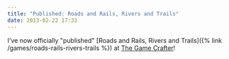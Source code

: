 ```yaml
---
title: "Published: Roads and Rails, Rivers and Trails"
date: 2013-02-22 17:33
---
```

I've now officially "published" [Roads and Rails, Rivers and Trails]({% link /games/roads-rails-rivers-trails %}) at [The Game Crafter](https://www.thegamecrafter.com/games/roads-rails-rivers-trails)!
